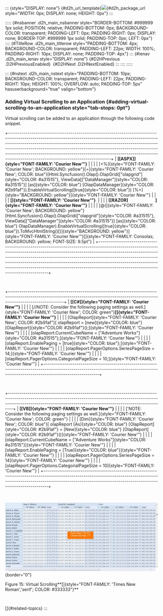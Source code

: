 ::: {style="DISPLAY: none"}
[](ms-xhelp:///?Id=d2h_url_template){#d2h_url_template}![](!package_url!){#d2h_package_url style="WIDTH: 0px; DISPLAY: none; HEIGHT: 0px"}
:::

::::: {#nsbanner .d2h_main_nsbanner style="BORDER-BOTTOM: #999999 1px solid; POSITION: relative; PADDING-BOTTOM: 0px; BACKGROUND-COLOR: transparent; PADDING-LEFT: 0px; PADDING-RIGHT: 0px; DISPLAY: none; BORDER-TOP: #999999 1px solid; PADDING-TOP: 0px; LEFT: 0px"}
:::: {#TitleRow .d2h_main_titlerow style="PADDING-BOTTOM: 4px; BACKGROUND-COLOR: transparent; PADDING-LEFT: 22px; WIDTH: 100%; PADDING-RIGHT: 10px; DISPLAY: none; PADDING-TOP: 4px"}
::: {#ienav .d2h_main_ienav style="DISPLAY: none"}
[](ms-xhelp:///?Id=09ad6c48-8a62-4583-a642-945535b68f95){#D2HPrevious .D2HPreviousEnabled}  [](ms-xhelp:///?Id=b8c3a273-a896-498d-afd0-1651b09d683a){#D2HNext .D2HNextEnabled}
:::
::::
:::::

::: {#nstext .d2h_main_nstext style="PADDING-BOTTOM: 10px; BACKGROUND-COLOR: transparent; PADDING-LEFT: 22px; PADDING-RIGHT: 10px; HEIGHT: 100%; OVERFLOW: auto; PADDING-TOP: 5px" hasuserbackground="true" valign="bottom"}
### Adding Virtual Scrolling to an Application {#adding-virtual-scrolling-to-an-application style="tab-stops: 0pt"}

Virtual scrolling can be added to an application through the following code snippet.

+----------------------------------------------------------------------------------------------------------------------------------------------------------------------------------------------------------------------------------------------------------------------------------------------------------------------------------------------------------------------------------------------------------------------------------------------------------+
| **[\[ASPX\]]{style="FONT-FAMILY: 'Courier New'"}**                                                                                                                                                                                                                                                                                                                                                                                                       |
|                                                                                                                                                                                                                                                                                                                                                                                                                                                          |
| [\<%]{style="FONT-FAMILY: 'Courier New'; BACKGROUND: yellow"}[=]{style="FONT-FAMILY: 'Courier New'; COLOR: blue"}[Html.Syncfusion().Olap().OlapGrid([\"olapgrid\"]{style="COLOR: #a31515"}, ViewData\[[\"DataManager\"]{style="COLOR: #a31515"}\] [as]{style="COLOR: blue"} [OlapDataManager]{style="COLOR: #2b91af"}).EnableVirtualScrolling([true]{style="COLOR: blue"}) [%\>]{style="BACKGROUND: yellow"}]{style="FONT-FAMILY: 'Courier New'"}        |
|                                                                                                                                                                                                                                                                                                                                                                                                                                                          |
| **[]{style="FONT-FAMILY: 'Courier New'"}**                                                                                                                                                                                                                                                                                                                                                                                                               |
|                                                                                                                                                                                                                                                                                                                                                                                                                                                          |
| **[\[RAZOR\]                           ]{style="FONT-FAMILY: 'Courier New'"}**                                                                                                                                                                                                                                                                                                                                                                           |
|                                                                                                                                                                                                                                                                                                                                                                                                                                                          |
| [@(]{style="FONT-FAMILY: 'Courier New'; BACKGROUND: yellow"}[Html.Syncfusion().Olap().OlapGrid([\"olapgrid\"]{style="COLOR: #a31515"}, ViewData\[[\"DataManager\"]{style="COLOR: #a31515"}\] [as]{style="COLOR: blue"} OlapDataManager).EnableVirtualScrolling([true]{style="COLOR: blue"}).ToMvcHtmlString()[)]{style="BACKGROUND: yellow"}]{style="FONT-FAMILY: 'Courier New'"}[]{style="FONT-FAMILY: Consolas; BACKGROUND: yellow; FONT-SIZE: 9.5pt"} |
+----------------------------------------------------------------------------------------------------------------------------------------------------------------------------------------------------------------------------------------------------------------------------------------------------------------------------------------------------------------------------------------------------------------------------------------------------------+

 

+----------------------------------------------------------------------------------------------------------------------------------------------------------------------------------------+
| **[\[C#\]]{style="FONT-FAMILY: 'Courier New'"}**                                                                                                                                       |
|                                                                                                                                                                                        |
| [//NOTE: Consider the following paging settings as well.]{style="FONT-FAMILY: 'Courier New'; COLOR: green"}**[]{style="FONT-FAMILY: 'Courier New'"}**                                  |
|                                                                                                                                                                                        |
| [OlapReport]{style="FONT-FAMILY: 'Courier New'; COLOR: #2b91af"}[ olapReport = [new]{style="COLOR: blue"} [OlapReport]{style="COLOR: #2b91af"}();]{style="FONT-FAMILY: 'Courier New'"} |
|                                                                                                                                                                                        |
| [olapReport.CurrentCubeName = [\"Adventure Works\"]{style="COLOR: #a31515"};]{style="FONT-FAMILY: 'Courier New'"}                                                                      |
|                                                                                                                                                                                        |
| [olapReport.EnablePaging = [true]{style="COLOR: blue"};]{style="FONT-FAMILY: 'Courier New'"}                                                                                           |
|                                                                                                                                                                                        |
| [olapReport.PagerOptions.SeriesPageSize = 14;]{style="FONT-FAMILY: 'Courier New'"}                                                                                                     |
|                                                                                                                                                                                        |
| [olapReport.PagerOptions.CategorialPageSize = 10;]{style="FONT-FAMILY: 'Courier New'"}                                                                                                 |
+----------------------------------------------------------------------------------------------------------------------------------------------------------------------------------------+

 

+--------------------------------------------------------------------------------------------------------------------------------------------------------------------------------------------------------------------------------------------+
| **[\[VB\]]{style="FONT-FAMILY: 'Courier New'"}**                                                                                                                                                                                           |
|                                                                                                                                                                                                                                            |
| [\'NOTE: Consider the following paging settings as well.]{style="FONT-FAMILY: 'Courier New'; COLOR: green"}                                                                                                                                |
|                                                                                                                                                                                                                                            |
| [Dim]{style="FONT-FAMILY: 'Courier New'; COLOR: blue"}[ olapReport [As]{style="COLOR: blue"} [OlapReport]{style="COLOR: #2b91af"} = [New]{style="COLOR: blue"} [OlapReport]{style="COLOR: #2b91af"}()]{style="FONT-FAMILY: 'Courier New'"} |
|                                                                                                                                                                                                                                            |
| [olapReport.CurrentCubeName = [\"Adventure Works\"]{style="COLOR: #a31515"}]{style="FONT-FAMILY: 'Courier New'"}                                                                                                                           |
|                                                                                                                                                                                                                                            |
| [olapReport.EnablePaging = [True]{style="COLOR: blue"}]{style="FONT-FAMILY: 'Courier New'"}                                                                                                                                                |
|                                                                                                                                                                                                                                            |
| [olapReport.PagerOptions.SeriesPageSize = 14]{style="FONT-FAMILY: 'Courier New'"}                                                                                                                                                          |
|                                                                                                                                                                                                                                            |
| [olapReport.PagerOptions.CategorialPageSize = 10]{style="FONT-FAMILY: 'Courier New'"}                                                                                                                                                      |
+--------------------------------------------------------------------------------------------------------------------------------------------------------------------------------------------------------------------------------------------+

 

![](ImagesExt/image52_22.jpg){border="0"}

Figure 15: Virtual Scrolling**[]{style="FONT-FAMILY: 'Times New Roman','serif'; COLOR: #333333"}**

 

[]{#related-topics}
:::
